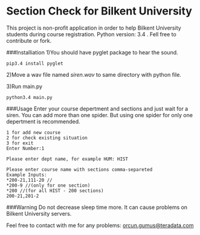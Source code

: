 # Section Check for Bilkent University
This project is non-profit application in order to help Bilkent University students during course registration.
Python version: 3.4 . Fell free to contribute or fork.

###Installiation
1)You should have pyglet package to hear the sound.

```
pip3.4 install pyglet
```
2)Move a wav file named *siren.wav* to same directory with python file.

3)Run main.py
```
python3.4 main.py
```

###Usage
Enter your course depertment and sections and just wait for a siren. You can add more than one spider. But using one spider for only one depertment is recommended. 
```
1 for add new course
2 for check existing situation
3 for exit
Enter Number:1

Please enter dept name, for example HUM: HIST

Please enter course name with sections comma-separeted
Example Inputs:
*200-21,111-20 //
*200-9 //(only for one section)
*200 //(for all HIST - 200 sections)
200-21,201-2
```




###Warning
Do not decrease sleep time more. It can cause problems on Bilkent University servers.

Feel free to contact with me for any problems: orcun.gumus@teradata.com


